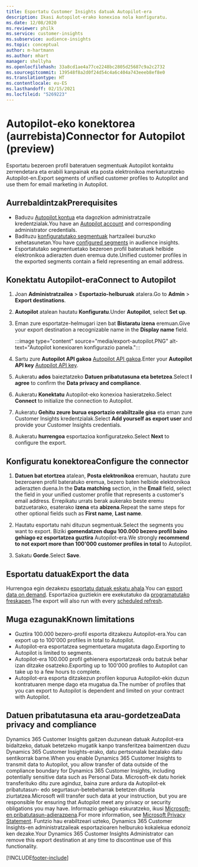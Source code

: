 ```yaml
---
title: Esportatu Customer Insights datuak Autopilot-era
description: Ikasi Autopilot-erako konexioa nola konfiguratu.
ms.date: 12/08/2020
ms.reviewer: philk
ms.service: customer-insights
ms.subservice: audience-insights
ms.topic: conceptual
author: m-hartmann
ms.author: mhart
manager: shellyha
ms.openlocfilehash: 33a8cd1ae4a77ce2248bc2805d25687c9a2c2732
ms.sourcegitcommit: 139548f8a2d0f24d54c4a6c404a743eeeb8ef8e0
ms.translationtype: HT
ms.contentlocale: eu-ES
ms.lasthandoff: 02/15/2021
ms.locfileid: "5269223"
---
```

# <a name="connector-for-autopilot-preview"></a><span data-ttu-id="cd27f-103">Autopilot-eko konektorea (aurrebista)</span><span class="sxs-lookup"><span data-stu-id="cd27f-103">Connector for Autopilot (preview)</span></span>

<span data-ttu-id="cd27f-104">Esportatu bezeroen profil bateratuen segmentuak Autopilot kontaktu zerrendetara eta erabili kanpainak eta posta elektronikoa merkaturatzeko Autopilot-en.</span><span class="sxs-lookup"><span data-stu-id="cd27f-104">Export segments of unified customer profiles to Autopilot and use them for email marketing in Autopilot.</span></span> 

## <a name="prerequisites"></a><span data-ttu-id="cd27f-105">Aurrebaldintzak</span><span class="sxs-lookup"><span data-stu-id="cd27f-105">Prerequisites</span></span>

-   <span data-ttu-id="cd27f-106">Baduzu [Autopilot kontua](https://www.autopilothq.com/) eta dagozkion administratzaile kredentzialak.</span><span class="sxs-lookup"><span data-stu-id="cd27f-106">You have an [Autopilot account](https://www.autopilothq.com/) and corresponding administrator credentials.</span></span>
-   <span data-ttu-id="cd27f-107">Badituzu [konfiguratutako segmentuak](segments.md) hartzaileei buruzko xehetasunetan.</span><span class="sxs-lookup"><span data-stu-id="cd27f-107">You have [configured segments](segments.md) in audience insights.</span></span>
-   <span data-ttu-id="cd27f-108">Esportatutako segmentuetako bezeroen profil bateratuek helbide elektronikoa adierazten duen eremua dute.</span><span class="sxs-lookup"><span data-stu-id="cd27f-108">Unified customer profiles in the exported segments contain a field representing an email address.</span></span>

## <a name="connect-to-autopilot"></a><span data-ttu-id="cd27f-109">Konektatu Autopilot-era</span><span class="sxs-lookup"><span data-stu-id="cd27f-109">Connect to Autopilot</span></span>

1. <span data-ttu-id="cd27f-110">Joan **Administratzailea** > **Esportazio-helburuak** atalera.</span><span class="sxs-lookup"><span data-stu-id="cd27f-110">Go to **Admin** > **Export destinations**.</span></span>

1. <span data-ttu-id="cd27f-111">**Autopilot** atalean hautatu **Konfiguratu**.</span><span class="sxs-lookup"><span data-stu-id="cd27f-111">Under **Autopilot**, select **Set up**.</span></span>

1. <span data-ttu-id="cd27f-112">Eman zure esportatze-helmugari izen bat **Bistaratu izena** eremuan.</span><span class="sxs-lookup"><span data-stu-id="cd27f-112">Give your export destination a recognizable name in the **Display name** field.</span></span>

   :::image type="content" source="media/export-autopilot.PNG" alt-text="Autopilot konexioaren konfigurazio panela.":::

1. <span data-ttu-id="cd27f-114">Sartu zure **Autopilot API gakoa** [Autopilot API gakoa](https://autopilot.docs.apiary.io/#).</span><span class="sxs-lookup"><span data-stu-id="cd27f-114">Enter your **Autopilot API key** [Autopilot API key](https://autopilot.docs.apiary.io/#).</span></span>

1. <span data-ttu-id="cd27f-115">Aukeratu **ados** baieztatzeko **Datuen pribatutasuna eta betetzea**.</span><span class="sxs-lookup"><span data-stu-id="cd27f-115">Select **I agree** to confirm the **Data privacy and compliance**.</span></span>

1. <span data-ttu-id="cd27f-116">Aukeratu **Konektatu** Autopilot-eko konexioa hasieratzeko.</span><span class="sxs-lookup"><span data-stu-id="cd27f-116">Select **Connect** to initialize the connection to Autopilot.</span></span>

1. <span data-ttu-id="cd27f-117">Aukeratu **Gehitu zeure burua esportazio erabiltzaile gisa** eta eman zure Customer Insights kredentzialak.</span><span class="sxs-lookup"><span data-stu-id="cd27f-117">Select **Add yourself as export user** and provide your Customer Insights credentials.</span></span>

1. <span data-ttu-id="cd27f-118">Aukeratu **hurrengoa** esportazioa konfiguratzeko.</span><span class="sxs-lookup"><span data-stu-id="cd27f-118">Select **Next** to configure the export.</span></span>

## <a name="configure-the-connector"></a><span data-ttu-id="cd27f-119">Konfiguratu konektorea</span><span class="sxs-lookup"><span data-stu-id="cd27f-119">Configure the connector</span></span>

1. <span data-ttu-id="cd27f-120">**Datuen bat etortzea** atalean, **Posta elektronikoa** eremuan, hautatu zure bezeroaren profil bateratuko eremua, bezero baten helbide elektronikoa adierazten duena.</span><span class="sxs-lookup"><span data-stu-id="cd27f-120">In the **Data matching** section, in the **Email** field, select the field in your unified customer profile that represents a customer's email address.</span></span> <span data-ttu-id="cd27f-121">Errepikatu urrats berak aukerako beste eremu batzuetarako, esaterako **izena** eta **abizena**.</span><span class="sxs-lookup"><span data-stu-id="cd27f-121">Repeat the same steps for other optional fields such as **First name**, **Last name**.</span></span>

1. <span data-ttu-id="cd27f-122">Hautatu esportatu nahi dituzun segmentuak.</span><span class="sxs-lookup"><span data-stu-id="cd27f-122">Select the segments you want to export.</span></span> <span data-ttu-id="cd27f-123">Biziki **gomendatzen dugu 100.000 bezero profil baino gehiago ez esportatzea guztira** Autopilot-era.</span><span class="sxs-lookup"><span data-stu-id="cd27f-123">We strongly **recommend to not export more than 100'000 customer profiles in total** to Autopilot.</span></span> 

1. <span data-ttu-id="cd27f-124">Sakatu **Gorde**.</span><span class="sxs-lookup"><span data-stu-id="cd27f-124">Select **Save**.</span></span>

## <a name="export-the-data"></a><span data-ttu-id="cd27f-125">Esportatu datuak</span><span class="sxs-lookup"><span data-stu-id="cd27f-125">Export the data</span></span>

<span data-ttu-id="cd27f-126">Hurrengoa egin dezakezu [esportatu datuak eskatu ahala](export-destinations.md).</span><span class="sxs-lookup"><span data-stu-id="cd27f-126">You can [export data on demand](export-destinations.md).</span></span> <span data-ttu-id="cd27f-127">Esportazioa guztiekin ere exekutatuko da [programatutako freskapen](system.md#schedule-tab).</span><span class="sxs-lookup"><span data-stu-id="cd27f-127">The export will also run with every [scheduled refresh](system.md#schedule-tab).</span></span>

## <a name="known-limitations"></a><span data-ttu-id="cd27f-128">Muga ezagunak</span><span class="sxs-lookup"><span data-stu-id="cd27f-128">Known limitations</span></span>

- <span data-ttu-id="cd27f-129">Guztira 100.000 bezero-profil esporta ditzakezu Autopilot-era.</span><span class="sxs-lookup"><span data-stu-id="cd27f-129">You can export up to 100'000 profiles in total to Autopilot.</span></span>
- <span data-ttu-id="cd27f-130">Autopilot-era esportatzea segmentuetara mugatuta dago.</span><span class="sxs-lookup"><span data-stu-id="cd27f-130">Exporting to Autopilot is limited to segments.</span></span>
- <span data-ttu-id="cd27f-131">Autopilot-era 100.000 profil gehienera esportatzeak ordu batzuk behar izan ditzake osatzeko.</span><span class="sxs-lookup"><span data-stu-id="cd27f-131">Exporting up to 100'000 profiles to Autopilot can take up to a few hours to complete.</span></span> 
- <span data-ttu-id="cd27f-132">Autopilot-era esporta ditzakezun profilen kopurua Autopilot-ekin duzun kontratuaren menpe dago eta mugatua da.</span><span class="sxs-lookup"><span data-stu-id="cd27f-132">The number of profiles that you can export to Autopilot is dependent and limited on your contract with Autopilot.</span></span>

## <a name="data-privacy-and-compliance"></a><span data-ttu-id="cd27f-133">Datuen pribatutasuna eta arau-gordetzea</span><span class="sxs-lookup"><span data-stu-id="cd27f-133">Data privacy and compliance</span></span>

<span data-ttu-id="cd27f-134">Dynamics 365 Customer Insights gaitzen duzunean datuak Autopilot-era bidaltzeko, datuak betetzeko mugatik kanpo transferitzea baimentzen duzu Dynamics 365 Customer Insights-erako, datu pertsonalak bezalako datu sentikorrak barne.</span><span class="sxs-lookup"><span data-stu-id="cd27f-134">When you enable Dynamics 365 Customer Insights to transmit data to Autopilot, you allow transfer of data outside of the compliance boundary for Dynamics 365 Customer Insights, including potentially sensitive data such as Personal Data.</span></span> <span data-ttu-id="cd27f-135">Microsoft-ek datu horiek transferituko ditu zure aginduz, baina zure ardura da Autopilot-ek pribatutasun- edo segurtasun-betebeharrak betetzen dituela ziurtatzea.</span><span class="sxs-lookup"><span data-stu-id="cd27f-135">Microsoft will transfer such data at your instruction, but you are responsible for ensuring that Autopilot meet any privacy or security obligations you may have.</span></span> <span data-ttu-id="cd27f-136">Informazio gehiago eskuratzeko, ikusi [Microsoft-en pribatutasun-adierazpena](https://go.microsoft.com/fwlink/?linkid=396732).</span><span class="sxs-lookup"><span data-stu-id="cd27f-136">For more information, see [Microsoft Privacy Statement](https://go.microsoft.com/fwlink/?linkid=396732).</span></span>
<span data-ttu-id="cd27f-137">Funtzio hau erabiltzeari uzteko, Dynamics 365 Customer Insights-en administratzaileak esportazioaren helburuko kokalekua edonoiz ken dezake.</span><span class="sxs-lookup"><span data-stu-id="cd27f-137">Your Dynamics 365 Customer Insights Administrator can remove this export destination at any time to discontinue use of this functionality.</span></span>


[!INCLUDE[footer-include](../includes/footer-banner.md)]